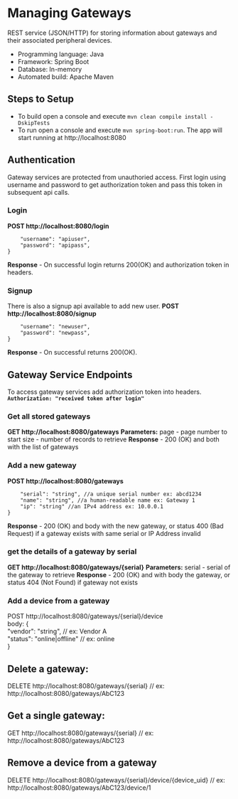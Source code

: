 # Managing Gateways
REST service (JSON/HTTP) for storing information about gateways and their associated peripheral devices.
- Programming language: Java
- Framework: Spring Boot
- Database: In-memory
- Automated build: Apache Maven

## Steps to Setup

- To build open a console and execute ```mvn clean compile install -DskipTests```
- To run open a console and execute ```mvn spring-boot:run```. The app will start running at http://localhost:8080

## Authentication
Gateway services are protected from unauthoried access. First login using username and password to get authorization token and pass this token in subsequent api calls.

### Login
**POST http://localhost:8080/login**
```body: {
    "username": "apiuser",
    "password": "apipass",
}
```
**Response** - On successful login returns 200(OK) and authorization token in headers.

### Signup
There is also a signup api available to add new user.
**POST http://localhost:8080/signup**
```body: {
    "username": "newuser",
    "password": "newpass",
}
```
**Response** - On successful returns 200(OK).

## Gateway Service Endpoints
To access gateway services add authorization token into headers. **```Authorization: "received token after login"```**

### Get all stored gateways
**GET http://localhost:8080/gateways**
**Parameters:** page - page number to start
                size - number of records to retrieve
**Response** - 200 (OK) and both with the list of gateways

### Add a new gateway
**POST http://localhost:8080/gateways**
```body: {
    "serial": "string", //a unique serial number ex: abcd1234
    "name": "string", //a human-readable name ex: Gateway 1
    "ip": "string" //an IPv4 address ex: 10.0.0.1
}
```
**Response** - 200 (OK) and body with the new gateway, or status 400 (Bad Request) if a gateway exists with same serial or IP Address invalid

### get the details of a gateway by serial
**GET http://localhost:8080/gateways/{serial}**
**Parameters:** serial - serial of the gateway to retrieve
**Response** - 200 (OK) and with body the gateway, or status 404 (Not Found) if gateway not exists

### Add a device from a gateway
POST http://localhost:8080/gateways/{serial}/device<br>
body: {<br>
"vendor": "string", // ex: Vendor A<br>
"status": "online|offline" // ex: online<br>
}

## Delete a gateway:
DELETE http://localhost:8080/gateways/{serial} // ex: http://localhost:8080/gateways/AbC123

## Get a single gateway:
GET http://localhost:8080/gateways/{serial} // ex: http://localhost:8080/gateways/AbC123

## Remove a device from a gateway
DELETE http://localhost:8080/gateways/{serial}/device/{device_uid} // ex: http://localhost:8080/gateways/AbC123/device/1
